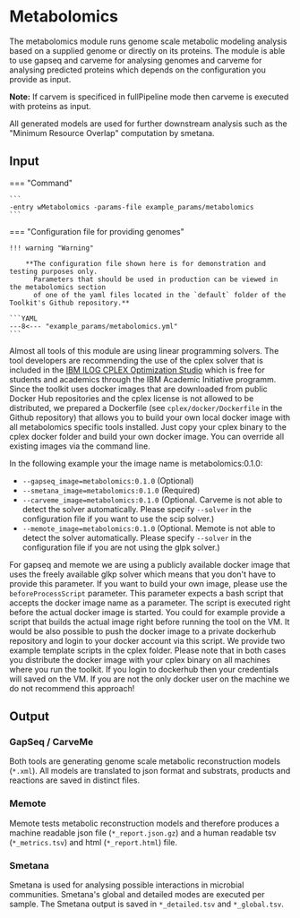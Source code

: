 # Metabolomics

The metabolomics module runs genome scale metabolic modeling analysis based on a supplied genome or directly on its proteins.
The module is able to use gapseq and carveme for analysing genomes and carveme for analysing predicted proteins
which depends on the configuration you provide as input.

**Note:** If carvem is specificed in fullPipeline mode then carveme is executed with proteins as input.

All generated models are used for further downstream analysis such as the "Minimum Resource Overlap" computation by smetana.

## Input

=== "Command"

    ```
    -entry wMetabolomics -params-file example_params/metabolomics
    ```

=== "Configuration file for providing genomes"

    !!! warning "Warning"
     
        **The configuration file shown here is for demonstration and testing purposes only. 
          Parameters that should be used in production can be viewed in the metabolomics section 
          of one of the yaml files located in the `default` folder of the Toolkit's Github repository.**

    ```YAML
    ---8<--- "example_params/metabolomics.yml"
    ```

Almost all tools of this module are using linear programming solvers. The tool developers are recommending the use of the cplex solver
that is included in the [IBM ILOG CPLEX Optimization Studio](https://www.ibm.com/de-de/products/ilog-cplex-optimization-studio) which is free for students and academics through the IBM Academic Initiative programm. 
Since the toolkit uses docker images that are downloaded from public Docker Hub repositories and the cplex license is not allowed
to be distributed, we prepared a Dockerfile (see `cplex/docker/Dockerfile` in the Github repository) that allows you to build your own local docker image with all metabolomics specific tools installed.
Just copy your cplex binary to the cplex docker folder and build your own docker image. You can override all existing images via the command line.

In the following example your the image name is metabolomics:0.1.0:

* `--gapseq_image=metabolomics:0.1.0` (Optional)
* `--smetana_image=metabolomics:0.1.0` (Required)
* `--carveme_image=metabolomics:0.1.0` (Optional. Carveme is not able to detect the solver automatically. Please specify `--solver` in the configuration file if you want to use the scip solver.)
* `--memote_image=metabolomics:0.1.0` (Optional. Memote is not able to detect the solver automatically. Please specify `--solver` in the configuration file if you are not using the glpk solver.)

For gapseq and memote we are using a publicly available docker image that uses the freely available glkp solver which means that you don't have to provide this parameter.
If you want to build your own image, please use the `beforeProcessScript` parameter. This parameter expects a bash script that accepts the docker image name as a parameter.
The script is executed right before the actual docker image is started. 
You could for example provide a script that builds the actual image right before running the tool on the VM. 
It would be also possible to push the docker image to a private dockerhub repository and login to your docker account via this script.
We provide two example template scripts in the cplex folder.
Please note that in both cases you distribute the docker image with your cplex binary on all machines where you run the toolkit.
If you login to dockerhub then your credentials will saved on the VM. If you are not the only docker user on the machine we do not recommend this approach! 

## Output

### GapSeq / CarveMe 

Both tools are generating genome scale metabolic reconstruction models (`*.xml`). 
All models are translated to json format and substrats, products and reactions are saved in distinct files.

### Memote

Memote tests metabolic reconstruction models and therefore produces a machine readable json file  (`*_report.json.gz`)
and a human readable tsv (`*_metrics.tsv`) and html (`*_report.html`) file.

### Smetana

Smetana is used for analysing possible interactions in microbial communities. Smetana's global and detailed modes 
are executed per sample. The Smetana output is saved in `*_detailed.tsv` and `*_global.tsv`.
